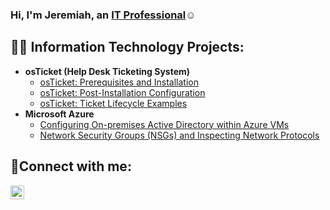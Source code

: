 ### Hi, I'm Jeremiah, an <a href="https://linkedin.com/in/Jeremiah okougbo">IT Professional</a>☺</h1>

<h2>👨‍💻 Information Technology Projects:</h2>

- <b>osTicket (Help Desk Ticketing System)</b>
  - [osTicket: Prerequisites and Installation](https://github.com/Gpassed/osticket-prereqs)
  - [osTicket: Post-Installation Configuration](https://github.com/Gpassed/post-install-config)
  - [osTicket: Ticket Lifecycle Examples](https://github.com/Gpassed/ticket-lifecycle)
- <b>Microsoft Azure</b>
  - [Configuring On-premises Active Directory within Azure VMs](https://github.com/Gpassed/configure-ad)
  - [Network Security Groups (NSGs) and Inspecting Network Protocols](https://github.com/Gpassed/azure-network-protocols)

<h2>🤳Connect with me:</h2>

[<img align="left" alt="Jeremiah | LinkedIn" width="22px" src="https://cdn.jsdelivr.net/npm/simple-icons@v3/icons/linkedin.svg" />][linkedin]


[linkedin]: https://linkedin.com/Jeremiah
